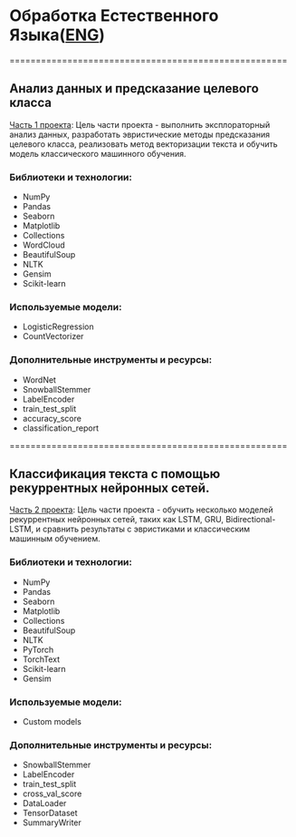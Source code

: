 # Обработка Естественного Языка([ENG](https://github.com/termik88/projects_ml/blob/main/natural_language_processing/README.md))
=====================================================
## Анализ данных и предсказание целевого класса

[Часть 1 проекта](https://github.com/termik88/projects_ml/blob/main/natural_language_processing/project_1.ipynb): Цель части проекта - выполнить эксплораторный анализ данных, разработать эвристические методы предсказания целевого класса, реализовать метод векторизации текста и обучить модель классического машинного обучения.

### Библиотеки и технологии:

- NumPy
- Pandas
- Seaborn
- Matplotlib
- Collections
- WordCloud
- BeautifulSoup
- NLTK
- Gensim
- Scikit-learn

### Используемые модели:

- LogisticRegression
- CountVectorizer

### Дополнительные инструменты и ресурсы:

- WordNet
- SnowballStemmer
- LabelEncoder
- train_test_split
- accuracy_score
- classification_report

=====================================================
## Классификация текста с помощью рекуррентных нейронных сетей.

[Часть 2 проекта](https://github.com/termik88/projects_ml/blob/main/natural_language_processing/project_2.ipynb): Цель части проекта - обучить несколько моделей рекуррентных нейронных сетей, таких как LSTM, GRU, Bidirectional-LSTM, и сравнить результаты с эвристиками и классическим машинным обучением.

### Библиотеки и технологии:

- NumPy
- Pandas
- Seaborn
- Matplotlib
- Collections
- BeautifulSoup
- NLTK
- PyTorch
- TorchText
- Scikit-learn
- Gensim

### Используемые модели:

- Custom models

### Дополнительные инструменты и ресурсы:

- SnowballStemmer
- LabelEncoder
- train_test_split
- cross_val_score
- DataLoader
- TensorDataset
- SummaryWriter
